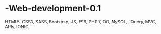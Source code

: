 # -Web-development-0.1
HTML5, CSS3, SASS, Bootstrap, JS, ES6, PHP 7, OO, MySQL, JQuery, MVC, APIs, IONIC 
